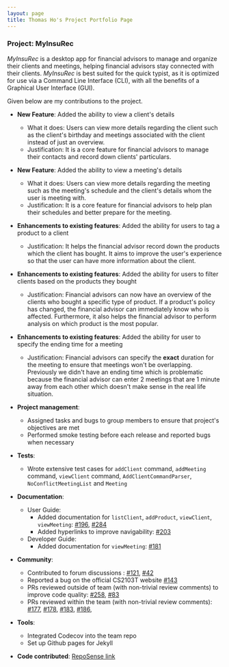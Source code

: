 ```yaml
---
layout: page
title: Thomas Ho's Project Portfolio Page
---
```


### Project: MyInsuRec

*MyInsuRec* is a desktop app for financial advisors to manage and organize their clients and meetings, helping
financial advisors stay connected with their clients. *MyInsuRec* is best suited for the quick typist, as it is
optimized for use via a Command Line Interface (CLI), with all the benefits of a Graphical User Interface (GUI).

Given below are my contributions to the project.

* **New Feature**: Added the ability to view a client's details
  * What it does: Users can view more details regarding the client such as the client's birthday and meetings associated with the client instead of just an overview.
  * Justification: It is a core feature for financial advisors to manage their contacts and record down clients' particulars.

* **New Feature**: Added the ability to view a meeting's details
  * What it does: Users can view more details regarding the meeting such as the meeting's schedule and the client's details whom the user is meeting with.
  * Justification: It is a core feature for financial advisors to help plan their schedules and better prepare for the meeting.

* **Enhancements to existing features**: Added the ability for users to tag a product to a client
  * Justification: It helps the financial advisor record down the products which the client has bought. It aims to improve the user's experience so that the user can have more information about the client.

* **Enhancements to existing features**: Added the ability for users to filter clients based on the products they bought
  * Justification: Financial advisors can now have an overview of the clients who bought a specific type of product. If a product's policy has changed, the financial advisor can immediately know who is affected. Furthermore, it also helps the financial advisor to perform analysis on which product is the most popular.

* **Enhancements to existing features**: Added the ability for user to specify the ending time for a meeting
  * Justification: Financial advisors can specify the **exact** duration for the meeting to ensure that meetings won't be overlapping. Previously we didn't have an ending time which is problematic because the financial advisor can enter 2 meetings that are 1 minute away from each other which doesn't make sense in the real life situation.

* **Project management**:
  * Assigned tasks and bugs to group members to ensure that project's objectives are met
  * Performed smoke testing before each release and reported bugs when necessary

* **Tests**:
  * Wrote extensive test cases for `addClient` command, `addMeeting` command, `viewClient` command, `AddClientCommandParser`, `NoConflictMeetingList` and `Meeting`

* **Documentation**:
  * User Guide:
    * Added documentation for `listClient`, `addProduct`, `viewClient`, `viewMeeting`: [#196](https://github.com/AY2223S1-CS2103T-W16-4/tp/pull/196), [#284](https://github.com/AY2223S1-CS2103T-W16-4/tp/pull/284)
    * Added hyperlinks to improve navigability: [#203](https://github.com/AY2223S1-CS2103T-W16-4/tp/pull/203)
  * Developer Guide:
    * Added documentation for `viewMeeting`: [#181](https://github.com/AY2223S1-CS2103T-W16-4/tp/pull/181)

* **Community**:
  * Contributed to forum discussions : [#121](https://github.com/nus-cs2103-AY2223S1/forum/issues/121#issuecomment-1235101343), [#42](https://github.com/nus-cs2103-AY2223S1/forum/issues/42#issuecomment-1221382154)
  * Reported a bug on the official CS2103T website [#143](https://github.com/se-edu/addressbook-level3/issues/143)
  * PRs reviewed outside of team (with non-trivial review comments) to improve code quality: [#258](https://github.com/nus-cs2103-AY2223S1/ip/pull/258), [#83](https://github.com/nus-cs2103-AY2223S1/ip/pull/83)
  * PRs reviewed within the team (with non-trivial review comments): [#177](https://github.com/AY2223S1-CS2103T-W16-4/tp/pull/177), [#178](https://github.com/AY2223S1-CS2103T-W16-4/tp/pull/178), [#183](https://github.com/AY2223S1-CS2103T-W16-4/tp/pull/183), [#186](https://github.com/AY2223S1-CS2103T-W16-4/tp/pull/168),

* **Tools**:
  * Integrated Codecov into the team repo
  * Set up Github pages for Jekyll

* **Code contributed**: [RepoSense link](https://nus-cs2103-ay2223s1.github.io/tp-dashboard/?search=&sort=groupTitle&sortWithin=title&timeframe=commit&mergegroup=&groupSelect=groupByRepos&breakdown=true&checkedFileTypes=docs~functional-code~test-code~other&since=2022-09-16&tabOpen=true&tabType=authorship&zFR=false&tabAuthor=ThomasHoooo&tabRepo=AY2223S1-CS2103T-W16-4%2Ftp%5Bmaster%5D&authorshipIsMergeGroup=false&authorshipFileTypes=docs~functional-code~test-code~other&authorshipIsBinaryFileTypeChecked=false&authorshipIsIgnoredFilesChecked=false)
